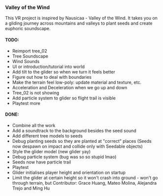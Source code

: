 ### Valley of the Wind

This VR project is inspired by Nausicaa - Valley of the Wind. It takes you on a gliding journey across mountains and valleys to plant seeds and create euphoric soundscape.

#### TODO:
- Reimport tree_02
- Tree Soundscape
- Wind Sounds
- UI or introduction/tutorial into world
- Add tilt to the glider so when we turn it feels better
- Figure out how to deal with boundaries
- Make the terrain feel low-poly: update material and texture, etc.
- Acceleration and Deceleration when we go up and down
- Tree_02 is not showing 
- Add particle system to glider so flight trail is visible
- Playtest more

#### DONE:
- Combine all the work
- Add a soundtrack to the background besides the seed sound
- Add different tree models to seeds
- Debug planting seeds so they are planted at "correct" places (Seeds now despawn on impact and collide only with Seedable objects)
- Style the glider model (new glider yay)
- Debug particle system (bug was so so stupid lmao)
- Seeds now have particle trail
- Playtest
- Glider initialises player height and orientation on startup
- Limit the glider at certain height so it won't crash into ground - won't go through terrain, but 
Contributor: Grace Huang, Mateo Molina, Alejandra Trejo and Ming Hu
